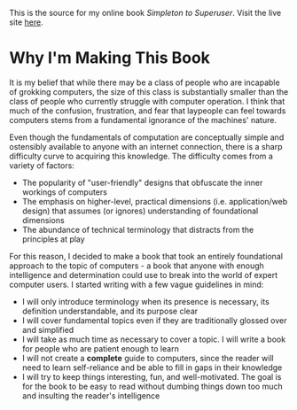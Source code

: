 This is the source for my online book _Simpleton to Superuser_. Visit the live
site [here][io].

[io]: http://silverhammermba.github.io/superuser

Why I'm Making This Book
========================

It is my belief that while there may be a class of people who are incapable of
grokking computers, the size of this class is substantially smaller than the
class of people who currently struggle with computer operation. I think that
much of the confusion, frustration, and fear that laypeople can feel towards
computers stems from a fundamental ignorance of the machines' nature.

Even though the fundamentals of computation are conceptually simple and
ostensibly available to anyone with an internet connection, there is a sharp
difficulty curve to acquiring this knowledge. The difficulty comes from a
variety of factors:

* The popularity of "user-friendly" designs that obfuscate the inner workings of
  computers
* The emphasis on higher-level, practical dimensions (i.e. application/web
  design) that assumes (or ignores) understanding of foundational dimensions
* The abundance of technical terminology that distracts from the principles at play

For this reason, I decided to make a book that took an entirely foundational
approach to the topic of computers - a book that anyone with enough intelligence
and determination could use to break into the world of expert computer users. I
started writing with a few vague guidelines in mind:

* I will only introduce terminology when its presence is necessary, its
  definition understandable, and its purpose clear
* I will cover fundamental topics even if they are traditionally glossed over
  and simplified
* I will take as much time as necessary to cover a topic. I will write a book
  for people who are patient enough to learn
* I will not create a **complete** guide to computers, since the reader will
  need to learn self-reliance and be able to fill in gaps in their knowledge
* I will try to keep things interesting, fun, and well-motivated. The goal is
  for the book to be easy to read without dumbing things down too much and
  insulting the reader's intelligence
